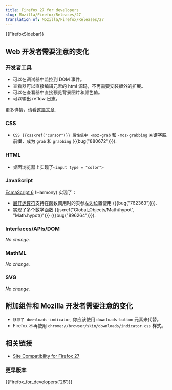 ```yaml
---
title: Firefox 27 for developers
slug: Mozilla/Firefox/Releases/27
translation_of: Mozilla/Firefox/Releases/27
---
```

<div>{{FirefoxSidebar}}</div><h2 id="Web_开发者需要注意的变化">Web 开发者需要注意的变化</h2>
<h3 id="开发者工具">开发者工具</h3>
<ul>
 <li>可以在调试器中监控到 DOM 事件。</li>
 <li>查看器可以直接编辑元素的 html 源码，不再需要安装额外的扩展。</li>
 <li>可以在查看器中直接预览背景图片和颜色值。</li>
 <li>可以输出 reflow 日志。</li>
</ul>
<p>更多详情，请看<a href="https://hacks.mozilla.org/2013/11/firefox-developer-tools-episode-27-edit-as-html-codemirror-more/">这篇文章</a>.</p>
<h3 id="CSS">CSS</h3>
<ul>
 <li><code>CSS {{cssxref("cursor")}} 属性值中 -moz-grab</code> 和 <code>-moz-grabbing</code> 关键字脱前缀，成为 <code>grab</code> 和 <code>grabbing</code> ({{bug("880672")}}).</li>
</ul>
<h3 id="HTML">HTML</h3>
<ul>
 <li>桌面浏览器上实现了<code>&lt;input type = "color"&gt;</code></li>
</ul>
<h3 id="JavaScript">JavaScript</h3>
<p><a href="/en-US/docs/Web/JavaScript/ECMAScript_6_support_in_Mozilla">EcmaScript 6</a> (Harmony) 实现了：</p>
<ul>
 <li><a href="http://wiki.ecmascript.org/doku.php?id=harmony:spread">展开运算符</a>支持在函数调用时的实参左边位置使用 ({{bug("762363")}}).</li>
 <li>实现了多个数学函数 {{jsxref("Global_Objects/Math/hypot", "Math.hypot()")}}  ({{bug("896264")}}).</li>
</ul>
<h3 id="InterfacesAPIsDOM">Interfaces/APIs/DOM</h3>
<p><em>No change.</em></p>
<h3 id="MathML">MathML</h3>
<p><em>No change.</em></p>
<h3 id="SVG">SVG</h3>
<p><em>No change.</em></p>
<h2 id="附加组件和_Mozilla_开发者需要注意的变化">附加组件和 Mozilla 开发者需要注意的变化</h2>
<ul>
 <li><code>移除了 downloads-indicator</code>, 你应该使用 <code>downloads-button</code> 元素来代替。</li>
 <li>Firefox 不再使用 <code>chrome://browser/skin/downloads/indicator.css</code> 样式。</li>
</ul>
<h2 id="相关链接">相关链接</h2>
<ul>
 <li><a href="/en-US/docs/Mozilla/Firefox/Releases/27/Site_Compatibility">Site Compatibility for Firefox 27</a></li>
</ul>
<h3 id="更早版本">更早版本</h3>
<p>{{Firefox_for_developers('26')}}</p>

